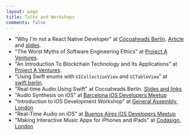 ```yaml
---
layout: page
title: Talks and Workshops
comments: false
---
```


* "Why I'm not a React Native Developer" at [Cocoaheads Berlin](https://www.meetup.com/Cocoaheads-Berlin/events/233851604/). [Article](articles/why-im-not-a-react-native-developer) and [slides]().
* "The Worst Myths of Software Engineering Ethics" at [Project A Ventures](http://www.project-a.com/). 
* "An Introduction To Blockchain Technology and Its Applications" at [Project A Ventures](http://www.project-a.com/).
* "Using Swift enums with `UICollectionView` and `UITableView`" at [swift.berlin](http://www.meetup.com/swift-berlin/events/226908584/).
* "Real-time Audio Using Swift" at Cocoaheads Berlin. [Slides and links](http://faturl.com/swiftyaudio)
* "Audio Synthesis on iOS" at [Barcelona iOS Developers Meetup](http://www.meetup.com/nsbarcelona/events/122146782/)
* "Introduction to iOS Development Workshop" at [General Assembly, London](https://generalassemb.ly/education/introduction-to-ios-development/london)
* "Real-Time Audio on iOS" at [Buenos Aires iOS Developers Meetup](http://www.meetup.com/Desarrolladores-iOS-de-Argentina/events/124618522/)
* "Making Interactive Music Apps for iPhones and iPads" at [Codasign, London](http://learning.codasign.com/index.php?title=Making_Interactive_Music_Apps_for_iPhones_and_iPads_%E2%80%93_Day_Course)
